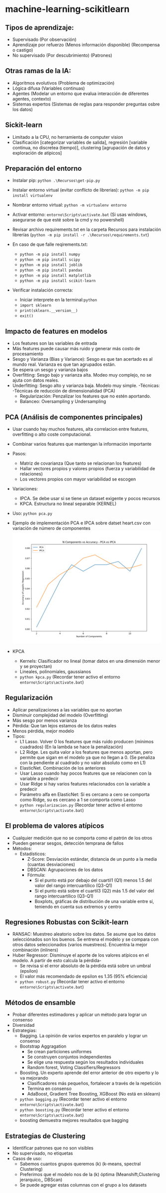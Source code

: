 # machine-learning-scikitlearn

## Tipos de aprendizaje:
- Supervisado (Por observación)
- Aprendizaje por refuerzo (Menos información disponible) (Recompensa o castigo)
- No supervisado (Por descubrimiento) (Patrones)

## Otras ramas de la IA:
- Algoritmos evolutivos (Problema de optimización)
- Lógica difusa (Variables continuas)
- Agentes (Modelar un entorno que evalua interacción de diferentes agentes, contexto)
- Sistemas expertos (Sistemas de reglas para responder preguntas osbre los datos)

## Sickit-learn
- Limitado a la CPU, no herramienta de computer vision
- Clasificación [categorizar variables de salida], regresión [variable continua, no discretea (tiempo)], clustering [agrupación de datos y exploración de atípicos]

## Preparación del entorno
- Instalar pip: `python .\Recursos\get-pip.py`
- Instalar entorno virtual (evitar conflicto de librerias): `python -m pip install virtualenv`
- Nombrar entorno virtual: `python -m virtualenv entorno`
- Activar entorno: `entorno\Scripts\activate.bat` (Si usas windows, asegurarse de que esté sobre la cmd y no powershell)
- Revisar archivo requirements.txt en la carpeta Recursos para instalación librerías (`python -m pip install -r .\Recursos\requirements.txt`)
- En caso de que falle reqirements.txt:
    - `python -m pip install numpy`
    - `python -m pip install scipy`
    - `python -m pip install joblib`
    - `python -m pip install pandas`
    - `python -m pip install matplotlib`
    - `python -m pip install scikit-learn`

- Verificar instalación correcta:
    - Iniciar interprete en la terminal:`python`
    - `import sklearn`
    - `print(sklearn.__version__)`
    - `exit()`


## Impacto de features en modelos
- Los features son las variables de entrada
- Más features puede causar más ruido y generar más costo de procesamiento
- Sesgo y Varianza (Bias y Variance): Sesgo es que tan acertado es al mundo real. Varianza es que tan agrupados están.
- Se espera un sesgo y varianza bajos
- Overfitting: Sesgo bajo y varianza alta. Modeo muy complejo, no se ajuta con datos reales.
- Underfitting: Sesgo alto y varianza baja. Modelo muy simple.
-Técnicas:
    -Técnicas de reducción de dimensionalidad (PCA)
    - Regularización: Penzalizar los features que no estén aportando.
    - Balanceo: Oversampling y Undersampling

## PCA (Análisis de componentes principales)
- Usar cuando hay muchos features, alta correlacion entre features, overfitting o alto coste computacional.
- Combinar varios features que mantengan la información importante
- Pasos:
    - Matriz de covarianza (Que tanto se relacionan los features)
    - Hallar vectores propios y valores propios (fuerza y variabilidad de relaciones)
    - Los vectores propios con mayor variabilidad se escogen
- Variaciones:
    - IPCA. Se debe usar si se tiene un dataset exigente y pocos recursos
    - KPCA. Estructura no lineal separable (KERNEL)
- Uso: `python pca.py`
- Ejemplo de implementación PCA e IPCA sobre datset heart.csv con variación de número de componentes
 ![Descripción de la imagen](/Recursos/pca_ipca_batch11_random_27.jpg)

- KPCA
    - Kernels: Clasificador no lineal (tomar datos en una dimensión menor y se proyectan)
    - Lineales, polinomiales, gaussianos
    - `python kpca.py` (Recordar tener activo el entorno `entorno\Scripts\activate.bat`)

## Regularización
- Aplicar penalizaciones a las variables que no aportan
- Disminuir complejidad del modelo (Overfitting)
- Más sesgo por menos varianza
- Pérdida: Que tan lejos estamos de los datos reales
- Menos pérdida, mejor modelo
- Tipos:
    - L1 Lasso. Volver 0 los features que más ruido producen (mínimos cuadrados) (En la lambda se hace la penalización)
    - L2 Ridge. Les quita valor a los features que menos aportan, pero permite que sigan en el modelo ya que no llegan a 0. (Se penaliza con la pendiente al cuadrado y no valor absoluto como en L1)
    - ElasticNet. Combinación de los anteriores
    - Usar Lasso cuando hay pocos features que se relacionen con la variable a predecir
    - Usar Ridge si hay varios features relacionados con la variable a predecir
    - Parámetro alfa en ElasticNet: Si es cercano a cero se comporta como Ridge, su es cercano a 1 se comporta como Lasso
    - `python regularizacion.py` (Recordar tener activo el entorno `entorno\Scripts\activate.bat`)

## El problema de valores atípicos
- Cualquier medición que no se comporta como el patrón de los otros
- Pueden generar sesgos, detección temprana de fallos
- Métodos:
    - Estadísticos:
        - Z-Score: Desviación estándar, distancia de un punto a la media (cuantas desviaciones)
        - DBSCAN: Agrupaciones de los datos
        - Fórmula:
            - Si el punto está por debajo del cuartil1 (Q1) menos 1.5 del valor del rango intercuartílico (Q3-Q1)
            - Si el punto está sobre el cuartil3 (Q2) más 1.5 del valor del rango intercuartílico (Q3-Q1)
            - Boxplots, gráficas de distribución de una variable entre sí, teniendo en cuenta sus extremos y centro

## Regresiones Robustas con Scikit-learn
- RANSAC: Muestreo aleatorio sobre los datos. Se asume que los datos selecciónados son los buenos. Se entrena el modelo y se compara con otros datos seleccionados (varios muestreos). Encuentra la mejor combinación (inliners)
- Huber Regressor: Disminuye el aporte de los valores atípicos en el modelo. A partir de esto calcula la pérdida-
    - Se revisa si el error absoluto de la pérdida está sobre un umbral (epsilon)
    - El valor más recomendado de epsilon es 1.35 (95% eficiencia)
    - `python robust.py` (Recordar tener activo el entorno `entorno\Scripts\activate.bat`)

## Métodos de ensamble
- Probar diferentes estimadores y aplicar un método para lograr un consenso
- Diversidad
- Estrategias:
    - Bagging. La opinión de varios expertos en paralelo y lograr un consenso
    - Bootstrap Aggragation
        - Se crean particiones uniformes
        - Se construyen conjuntos independientes
        - Se elige una respuesta según los resultados individuales
        - Random forest, Voting Classifiers/Regressors
    - Boosting. Un experto aprende del error anterior de otro experto y lo va mejorando
        - Clasificadores más pequeños, fortalecer a través de la repetición
        - Termina en consenso
        - AdaBoost, Gradient Tree Boosting, XGBoost (No está en sklearn)
    - `python bagging.py` (Recordar tener activo el entorno `entorno\Scripts\activate.bat`)
    - `python boosting.py` (Recordar tener activo el entorno `entorno\Scripts\activate.bat`)
    - boosting demuestra mejores resultados que bagging

## Estrategias de Clustering
- Identificar patrones que no son visibles
- No supervisado, no etiquetas
- Casos de uso:
    - Sabemos cuantos grupos queremos (k) (k-means, spectral Clustering)
    - Preferimos que el modelo nos de la (k) óptima (Meanshift,Clustering jerarquico,, DBScan)
    - Se puede agregar estas columnas con el grupo a los datasets



    
    






